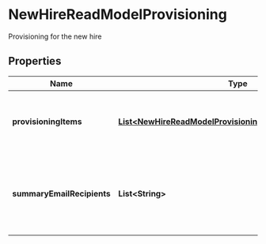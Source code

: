 

# NewHireReadModelProvisioning

Provisioning for the new hire

## Properties

| Name | Type | Description | Notes |
|------------ | ------------- | ------------- | -------------|
|**provisioningItems** | [**List&lt;NewHireReadModelProvisioningProvisioningItemsInner&gt;**](NewHireReadModelProvisioningProvisioningItemsInner.md) | The list of provisioning items selected for this New Hire |  [optional] |
|**summaryEmailRecipients** | **List&lt;String&gt;** | These emails receive updates about this new hire&#39;s provisioning items |  [optional] |



